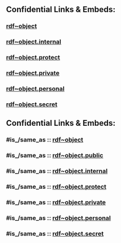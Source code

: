 
## Confidential Links & Embeds: 

### [rdf~object](../../../../_public/W3C/RDF(Resource_Description_Framework)/RDF~Relations/rdf~object.md) 

### [rdf~object.internal](../../../../_internal/W3C/RDF(Resource_Description_Framework)/RDF~Relations/rdf~object.internal.md) 

### [rdf~object.protect](../../../../_protect/W3C/RDF(Resource_Description_Framework)/RDF~Relations/rdf~object.protect.md) 

### [rdf~object.private](../../../../_private/W3C/RDF(Resource_Description_Framework)/RDF~Relations/rdf~object.private.md) 

### [rdf~object.personal](../../../../_personal/W3C/RDF(Resource_Description_Framework)/RDF~Relations/rdf~object.personal.md) 

### [rdf~object.secret](../../../../_secret/W3C/RDF(Resource_Description_Framework)/RDF~Relations/rdf~object.secret.md) 


## Confidential Links & Embeds: 

### #is_/same_as :: [rdf~object](/_Standards/W3C/RDF(Resource_Description_Framework)/RDF~Relations/rdf~object.md) 

### #is_/same_as :: [rdf~object.public](/_public/W3C/RDF(Resource_Description_Framework)/RDF~Relations/rdf~object.public.md) 

### #is_/same_as :: [rdf~object.internal](/_internal/W3C/RDF(Resource_Description_Framework)/RDF~Relations/rdf~object.internal.md) 

### #is_/same_as :: [rdf~object.protect](/_protect/W3C/RDF(Resource_Description_Framework)/RDF~Relations/rdf~object.protect.md) 

### #is_/same_as :: [rdf~object.private](/_private/W3C/RDF(Resource_Description_Framework)/RDF~Relations/rdf~object.private.md) 

### #is_/same_as :: [rdf~object.personal](/_personal/W3C/RDF(Resource_Description_Framework)/RDF~Relations/rdf~object.personal.md) 

### #is_/same_as :: [rdf~object.secret](/_secret/W3C/RDF(Resource_Description_Framework)/RDF~Relations/rdf~object.secret.md)

